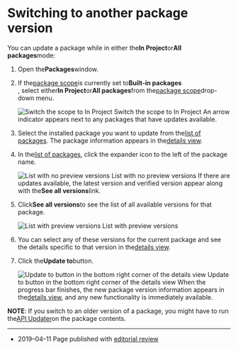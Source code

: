 # Switching to another package version

You can update a package while in either the**In Project**or**All packages**mode:

1. Open the**Packages**window.

2. If the[package scope](https://docs.unity3d.com/2019.2/Documentation/Manual/upm-ui-filter.html)is currently set to**Built-in packages**  
   , select either**In Project**or**All packages**from the[package scope](https://docs.unity3d.com/2019.2/Documentation/Manual/upm-ui-filter.html)drop-down menu.

   ![](https://docs.unity3d.com/2019.2/Documentation/uploads/Main/upm-ui-inprojects.png "Switch the scope to In Project")
   Switch the scope to In Project
   An arrow indicator appears next to any packages that have updates available.

3. Select the installed package you want to update from the[list of packages](https://docs.unity3d.com/2019.2/Documentation/Manual/upm-ui-list.html). The package information appears in the[details view](https://docs.unity3d.com/2019.2/Documentation/Manual/upm-ui-details.html).

4. In the[list of packages](https://docs.unity3d.com/2019.2/Documentation/Manual/upm-ui-list.html), click the expander icon to the left of the package name.

   ![](https://docs.unity3d.com/2019.2/Documentation/uploads/Main/PackageManagerUI-AvailableUpdates.png "List with no preview versions")
   List with no preview versions
   If there are updates available, the latest version and verified version appear along with the**See all versions**link.

5. Click**See all versions**to see the list of all available versions for that package.

   ![](https://docs.unity3d.com/2019.2/Documentation/uploads/Main/PackageManagerUI-AvailableVersions.png "List with preview versions")
   List with preview versions

6. You can select any of these versions for the current package and see the details specific to that version in the[details view](https://docs.unity3d.com/2019.2/Documentation/Manual/upm-ui-details.html).

7. Click the**Update to**button.

   ![](https://docs.unity3d.com/2019.2/Documentation/uploads/Main/upm-ui-update.png "Update to button in the bottom right corner of the details view")
   Update to button in the bottom right corner of the details view
   When the progress bar finishes, the new package version information appears in the[details view](https://docs.unity3d.com/2019.2/Documentation/Manual/upm-ui-details.html), and any new functionality is immediately available.

**NOTE**: If you switch to an older version of a package, you might have to run the[API Updater](https://docs.unity3d.com/2019.2/Documentation/Manual/APIUpdater.html)on the package contents.

---

* 2019–04–11 Page published with
  [editorial review](https://docs.unity3d.com/2019.2/Documentation/Manual/DocumentationEditorialReview.html)



